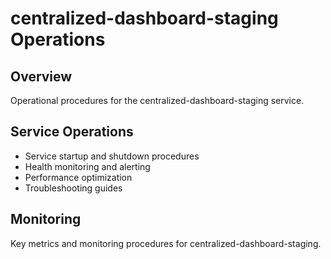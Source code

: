 # centralized-dashboard-staging Operations

## Overview
Operational procedures for the centralized-dashboard-staging service.

## Service Operations
- Service startup and shutdown procedures
- Health monitoring and alerting
- Performance optimization
- Troubleshooting guides

## Monitoring
Key metrics and monitoring procedures for centralized-dashboard-staging.
